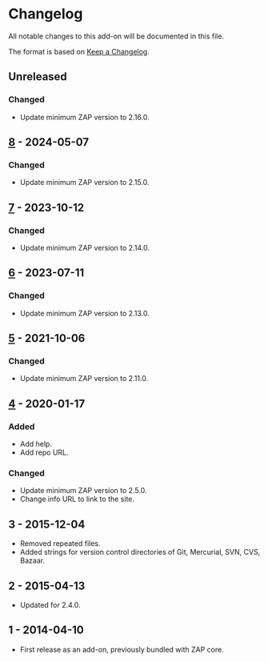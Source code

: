 # Changelog
All notable changes to this add-on will be documented in this file.

The format is based on [Keep a Changelog](https://keepachangelog.com/en/1.0.0/).

## Unreleased
### Changed
- Update minimum ZAP version to 2.16.0.

## [8] - 2024-05-07
### Changed
- Update minimum ZAP version to 2.15.0.

## [7] - 2023-10-12
### Changed
- Update minimum ZAP version to 2.14.0.

## [6] - 2023-07-11
### Changed
- Update minimum ZAP version to 2.13.0.

## [5] - 2021-10-06
### Changed
- Update minimum ZAP version to 2.11.0.

## [4] - 2020-01-17
### Added
- Add help.
- Add repo URL.

### Changed
- Update minimum ZAP version to 2.5.0.
- Change info URL to link to the site.

## 3 - 2015-12-04

- Removed repeated files.
- Added strings for version control directories of Git, Mercurial, SVN, CVS, Bazaar.

## 2 - 2015-04-13

- Updated for 2.4.0.

## 1 - 2014-04-10

- First release as an add-on, previously bundled with ZAP core.

[8]: https://github.com/zaproxy/zap-extensions/releases/directorylistv1-v8
[7]: https://github.com/zaproxy/zap-extensions/releases/directorylistv1-v7
[6]: https://github.com/zaproxy/zap-extensions/releases/directorylistv1-v6
[5]: https://github.com/zaproxy/zap-extensions/releases/directorylistv1-v5
[4]: https://github.com/zaproxy/zap-extensions/releases/directorylistv1-v4
